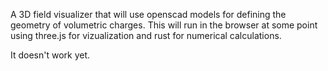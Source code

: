 A 3D field visualizer that will use openscad models for defining the
geometry of volumetric charges. This will run in the browser at some
point using three.js for vizualization and rust for numerical
calculations.

It doesn't work yet.

